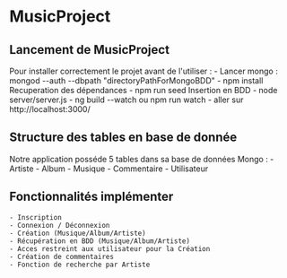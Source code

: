 # MusicProject
## Lancement de MusicProject
Pour installer correctement le projet avant de l'utiliser :
    - Lancer mongo :  mongod --auth --dbpath "directoryPathForMongoBDD"
    - npm install   Recuperation des dépendances
    - npm run seed  Insertion en BDD
    - node server/server.js
    - ng build --watch ou  npm run watch
    - aller sur http://localhost:3000/

## Structure des tables en base de donnée

Notre application posséde 5 tables dans sa base de données Mongo :
    - Artiste
    - Album
    - Musique
    - Commentaire
    - Utilisateur

## Fonctionnalités implémenter
    - Inscription
    - Connexion / Déconnexion
    - Création (Musique/Album/Artiste)
    - Récupération en BDD (Musique/Album/Artiste)
    - Acces restreint aux utilisateur pour la Création
    - Création de commentaires
    - Fonction de recherche par Artiste
